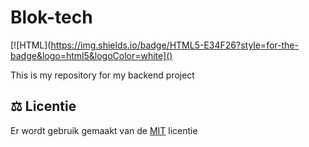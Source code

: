 # Blok-tech

[![HTML](https://img.shields.io/badge/HTML5-E34F26?style=for-the-badge&logo=html5&logoColor=white]() 

This is my repository for my backend project

## ⚖️ Licentie 
Er wordt gebruik gemaakt van de [MIT](https://github.com/DennisHvA/Blok-tech/blob/main/LICENSE) licentie
